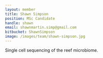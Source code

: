 ```yaml
---
layout: member
title: Shawn Simpson
position: MSc Candidate
handle: shawn
email: shawnmartin.simp@gmail.com
bitbucket: ShawnSimpson
image: /images/team/shawn-simpson.jpg
---
```


Single cell sequencing of the reef microbiome.

